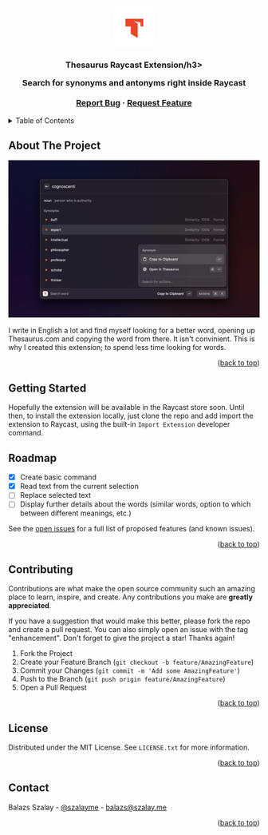 <!-- Improved compatibility of back to top link: See: https://github.com/othneildrew/Best-README-Template/pull/73 -->

<a name="readme-top"></a>

<!-- PROJECT LOGO -->
<br />
<div align="center">
  <a href="https://github.com/othneildrew/Best-README-Template">
    <img src="logo.png" alt="Logo" width="80" height="80" style="border-radius: 12px">
  </a>

  <h3 align="center">Thesaurus Raycast Extension/h3>

  <p align="center">
    Search for synonyms and antonyms right inside Raycast
    <!-- <br /> -->
    <!-- <a href="https://github.com/othneildrew/Best-README-Template"><strong>Explore the docs »</strong></a> -->
    <br />
    <br />
    <a href="https://undi.cat/raycast/issues">Report Bug</a>
    ·
    <a href="https://undi.cat/raycast/issues">Request Feature</a>
  </p>
</div>

<!-- TABLE OF CONTENTS -->
<details>
  <summary>Table of Contents</summary>
  <ol>
    <li>
      <a href="#about-the-project">About The Project</a>
    </li>
    <li>
      <a href="#getting-started">Getting Started</a>
    </li>
    <li><a href="#roadmap">Roadmap</a></li>
    <li><a href="#contributing">Contributing</a></li>
    <li><a href="#license">License</a></li>
    <li><a href="#contact">Contact</a></li>
  </ol>
</details>

<!-- ABOUT THE PROJECT -->

## About The Project

[![Thesaurus extension](Screenshot-2.png)](https://undi.cat)

I write in English a lot and find myself looking for a better word, opening up Thesaurus.com and copying the word from there. It isn't convinient. This is why I created this extension; to spend less time looking for words.

<p align="right">(<a href="#readme-top">back to top</a>)</p>

<!-- GETTING STARTED -->

## Getting Started

Hopefully the extension will be available in the Raycast store soon. Until then, to install the extension locally, just clone the repo and add import the extension to Raycast, using the built-in `Import Extension` developer command.

<!-- ROADMAP -->

## Roadmap

- [x] Create basic command
- [x] Read text from the current selection
- [ ] Replace selected text
- [ ] Display further details about the words (similar words, option to which between different meanings, etc.)

See the [open issues](https://undi.cat/raycast/issues) for a full list of proposed features (and known issues).

<p align="right">(<a href="#readme-top">back to top</a>)</p>

<!-- CONTRIBUTING -->

## Contributing

Contributions are what make the open source community such an amazing place to learn, inspire, and create. Any contributions you make are **greatly appreciated**.

If you have a suggestion that would make this better, please fork the repo and create a pull request. You can also simply open an issue with the tag "enhancement".
Don't forget to give the project a star! Thanks again!

1. Fork the Project
2. Create your Feature Branch (`git checkout -b feature/AmazingFeature`)
3. Commit your Changes (`git commit -m 'Add some AmazingFeature'`)
4. Push to the Branch (`git push origin feature/AmazingFeature`)
5. Open a Pull Request

<p align="right">(<a href="#readme-top">back to top</a>)</p>

<!-- LICENSE -->

## License

Distributed under the MIT License. See `LICENSE.txt` for more information.

<p align="right">(<a href="#readme-top">back to top</a>)</p>

<!-- CONTACT -->

## Contact

Balazs Szalay - [@szalayme](https://twitter.com/szalayme) - balazs@szalay.me

<p align="right">(<a href="#readme-top">back to top</a>)</p>
